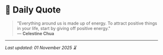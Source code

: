 # 📜 Daily Quote

> "Everything around us is made up of energy. To attract positive things in your life, start by giving off positive energy."  
> — **Celestine Chua**

---

_Last updated: 01 November 2025 ⏳_
